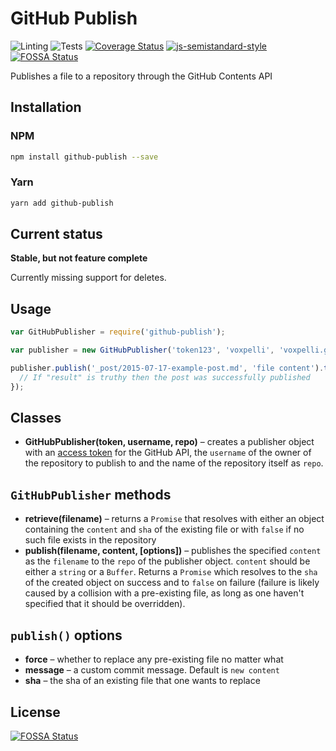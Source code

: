 # GitHub Publish

![Linting](https://github.com/voxpelli/node-github-publish/workflows/Linting/badge.svg)
![Tests](https://github.com/voxpelli/node-github-publish/workflows/Tests/badge.svg)
[![Coverage Status](https://coveralls.io/repos/voxpelli/node-github-publish/badge.svg)](https://coveralls.io/r/voxpelli/node-github-publish)
[![js-semistandard-style](https://img.shields.io/badge/code%20style-semistandard-brightgreen.svg?style=flat)](https://github.com/Flet/semistandard)
[![FOSSA Status](https://app.fossa.io/api/projects/git%2Bgithub.com%2Fvoxpelli%2Fnode-github-publish.svg?type=shield)](https://app.fossa.io/projects/git%2Bgithub.com%2Fvoxpelli%2Fnode-github-publish?ref=badge_shield)

Publishes a file to a repository through the GitHub Contents API

## Installation

### NPM
```bash
npm install github-publish --save
```

### Yarn

```bash
yarn add github-publish
```

## Current status

**Stable, but not feature complete**

Currently missing support for deletes.

## Usage

```javascript
var GitHubPublisher = require('github-publish');

var publisher = new GitHubPublisher('token123', 'voxpelli', 'voxpelli.github.com');

publisher.publish('_post/2015-07-17-example-post.md', 'file content').then(function (result) {
  // If "result" is truthy then the post was successfully published
});
```

## Classes

* **GitHubPublisher(token, username, repo)** – creates a publisher object with an [access token](https://developer.github.com/v3/#authentication) for the GitHub API, the `username` of the owner of the repository to publish to and the name of the repository itself as `repo`.

## `GitHubPublisher` methods

* **retrieve(filename)** – returns a `Promise` that resolves with either an object containing the `content` and `sha` of the existing file or with `false` if no such file exists in the repository
* **publish(filename, content, [options])** – publishes the specified `content` as the `filename` to the `repo` of the publisher object. `content` should be either a `string` or a `Buffer`. Returns a `Promise` which resolves to the `sha` of the created object on success and to `false` on failure (failure is likely caused by a collision with a pre-existing file, as long as one haven't specified that it should be overridden).

## `publish()` options

* **force** – whether to replace any pre-existing file no matter what
* **message** – a custom commit message. Default is `new content`
* **sha** – the sha of an existing file that one wants to replace


## License
[![FOSSA Status](https://app.fossa.io/api/projects/git%2Bgithub.com%2Fvoxpelli%2Fnode-github-publish.svg?type=large)](https://app.fossa.io/projects/git%2Bgithub.com%2Fvoxpelli%2Fnode-github-publish?ref=badge_large)

